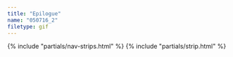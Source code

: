 ```yaml
---
title: "Epilogue"
name: "050716_2"
filetype: gif
---
```


{% include "partials/nav-strips.html" %}
{% include "partials/strip.html" %}